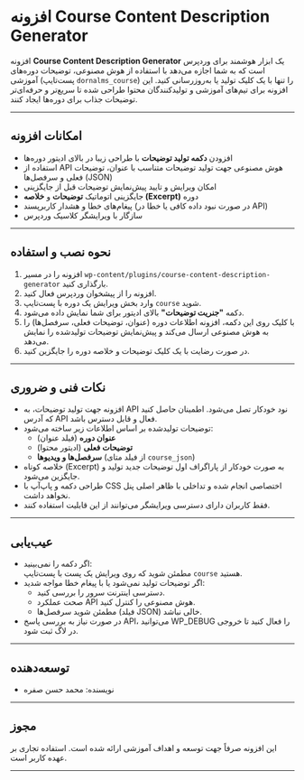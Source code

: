 # افزونه Course Content Description Generator

افزونه **Course Content Description Generator** یک ابزار هوشمند برای وردپرس است که به شما اجازه می‌دهد با استفاده از هوش مصنوعی، توضیحات دوره‌های آموزشی (پست‌تایپ `dornalms_course`) را تنها با یک کلیک تولید یا به‌روزرسانی کنید. این افزونه برای تیم‌های آموزشی و تولیدکنندگان محتوا طراحی شده تا سریع‌تر و حرفه‌ای‌تر توضیحات جذاب برای دوره‌ها ایجاد کنند.

---

## امکانات افزونه

- افزودن **دکمه تولید توضیحات** با طراحی زیبا در بالای ادیتور دوره‌ها
- استفاده از API هوش مصنوعی جهت تولید توضیحات متناسب با عنوان، توضیحات فعلی و سرفصل‌ها (JSON)
- امکان ویرایش و تایید پیش‌نمایش توضیحات قبل از جایگزینی
- جایگزینی اتوماتیک **توضیحات** و **خلاصه (Excerpt)** دوره
- پیغام‌های خطا و هشدار کاربرپسند (در صورت نبود داده کافی یا خطا در API)
- سازگار با ویرایشگر کلاسیک وردپرس

---

## نحوه نصب و استفاده

1. افزونه را در مسیر `wp-content/plugins/course-content-description-generator` بارگذاری کنید.
2. افزونه را از پیشخوان وردپرس فعال کنید.
3. وارد بخش ویرایش یک دوره با پست‌تایپ `course` شوید.
4. دکمه **"جنریت توضیحات"** بالای ادیتور برای شما نمایش داده می‌شود.
5. با کلیک روی این دکمه، افزونه اطلاعات دوره (عنوان، توضیحات فعلی، سرفصل‌ها) را به هوش مصنوعی ارسال می‌کند و پیش‌نمایش توضیحات تولیدشده را نمایش می‌دهد.
6. در صورت رضایت با یک کلیک توضیحات و خلاصه دوره را جایگزین کنید.

---

## نکات فنی و ضروری

- افزونه جهت تولید توضیحات، به API نود خودکار تصل می‌شود. اطمینان حاصل کنید که آدرس API فعال و قابل دسترس باشد.
- توضیحات تولیدشده بر اساس اطلاعات زیر ساخته می‌شود:
    - **عنوان دوره** (فیلد عنوان)
    - **توضیحات فعلی** (ادیتور محتوا)
    - **سرفصل‌ها و ویدیوها** (از فیلد متای `course_json`)
- خلاصه کوتاه (Excerpt) به صورت خودکار از پاراگراف اول توضیحات جدید تولید و جایگزین می‌شود.
- طراحی دکمه و پاپ‌آپ با CSS اختصاصی انجام شده و تداخلی با ظاهر اصلی پنل نخواهد داشت.
- فقط کاربران دارای دسترسی ویرایشگر می‌توانند از این قابلیت استفاده کنند.

---

## عیب‌یابی

- اگر دکمه را نمی‌بینید:  
  مطمئن شوید که روی ویرایش یک پست با پست‌تایپ `course` هستید.
- اگر توضیحات تولید نمی‌شود یا با پیغام خطا مواجه شدید:
  - دسترسی اینترنت سرور را بررسی کنید.
  - صحت عملکرد API هوش مصنوعی را کنترل کنید.
  - مطمئن شوید سرفصل‌ها (فیلد JSON) خالی نباشد.
- در صورت نیاز به بررسی پاسخ API، می‌توانید WP_DEBUG را فعال کنید تا خروجی در لاگ ثبت شود.

---

## توسعه‌دهنده

- نویسنده: محمد حسن صفره

---

## مجوز

این افزونه صرفاً جهت توسعه و اهداف آموزشی ارائه شده است. استفاده تجاری بر عهده کاربر است.

---
